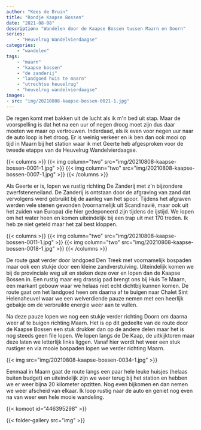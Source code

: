 ```yaml
---
author: "Kees de Bruin"
title: "Rondje Kaapse Bossen"
date: "2021-08-08"
description: "Wandelen door de Kaapse Bossen tussen Maarn en Doorn"
series:
    - "Heuvelrug Wandelvierdaagse"
categories:
    - "wandelen"
tags:
    - "maarn"
    - "kaapse bossen"
    - "de zanderij"
    - "landgoed huis te maarn"
    - "utrechtse heuvelrug"
    - "heuvelrug wandelvierdaagse"
images:
- src: "img/20210808-kaapse-bossen-0021-1.jpg"
---
```


De regen komt met bakken uit de lucht als ik m'n bed uit stap. Maar de voorspelling is dat het na een uur of negen droog moet zijn dus daar moeten we maar op vertrouwen. Inderdaad, als ik even voor negen uur naar de auto loop is het droog. Er is weinig verkeer en ik ben dan ook mooi op tijd in Maarn bij het station waar ik met Geerte heb afgesproken voor de tweede etappe van de Heuvelrug Wandelvierdaagse.

{{< columns >}}
{{< img column="two" src="img/20210808-kaapse-bossen-0001-1.jpg" >}}
{{< img column="two" src="img/20210808-kaapse-bossen-0007-1.jpg" >}}
{{< /columns >}}

Als Geerte er is, lopen we rustig richting De Zanderij met z'n bijzondere zwerfsteneneiland. De Zanderij is ontstaan door de afgraving van zand dat vervolgens werd gebruikt bij de aanleg van het spoor. Tijdens het afgraven werden vele stenen gevonden (voornamelijk uit Scandinavië, maar ook uit het zuiden van Europa) die hier gedeponeerd zijn tijdens de ijstijd. We lopen om het water heen en komen uiteindelijk bij een trap uit met 170 treden. Ik heb ze niet geteld maar het zal best kloppen.

{{< columns >}}
{{< img column="two" src="img/20210808-kaapse-bossen-0011-1.jpg" >}}
{{< img column="two" src="img/20210808-kaapse-bossen-0018-1.jpg" >}}
{{< /columns >}}

De route gaat verder door landgoed Den Treek met voornamelijk bospaden maar ook een stukje door een kleine zandverstuiving. Uiteindelijk komen we bij de provinciale weg uit en steken deze over en lopen dan de Kaapse Bossen in. Een rustig maar erg drassig pad brengt ons bij Huis Te Maarn, een markant gebouw waar we helaas niet echt dichtbij kunnen komen. De route gaat om het landgoed heen om daarna af te buigen naar Chalet Sint Helenaheuvel waar we een welverdiende pauze nemen met een heerlijk gebakje om de verbruikte energie weer aan te vullen.

Na deze pauze lopen we nog een stukje verder richting Doorn om daarna weer af te buigen richting Maarn. Het is op dit gedeelte van de route door de Kaapse Bossen een stuk drukker dan op de andere delen maar het is nog steeds geen file lopen. We lopen langs de De Kaap, de uitkijktoren maar deze laten we letterlijk links liggen. Vanaf hier wordt het weer een stuk rustiger en via mooie bospaden lopen we verder richting Maarn.

{{< img src="img/20210808-kaapse-bossen-0034-1.jpg" >}}

Eenmaal in Maarn gaat de route langs een paar hele leuke huisjes (helaas buiten budget) en uiteindelijk zijn we weer terug bij het station en hebben we er weer bijna 20 kilometer opzitten. Nog even bijkomen en dan nemen we weer afscheid van elkaar. Ik loop rustig naar de auto en geniet nog even na van weer een hele mooie wandeling.

{{< komoot id="446395298" >}}

{{< folder-gallery src="img" >}}